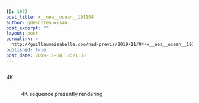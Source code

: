 ```yaml
---
ID: 1072
post_title: x__nea__ocean__191104
author: gdescoteauxisab
post_excerpt: ""
layout: post
permalink: >
  http://guillaumeisabelle.com/nad-previz/2019/11/04/x__nea__ocean__191104/
published: true
post_date: 2019-11-04 18:21:30
---
```

<!-- wp:image {"id":1073} --><figure class="wp-block-image">

<img src="http://guillaumeisabelle.com/nad-previz/wp-content/uploads/sites/19/2019/11/image-3.png" alt="" class="wp-image-1073" /></figure> <!-- /wp:image -->

<!-- wp:paragraph -->

4K

<!-- /wp:paragraph -->

<!-- wp:image {"id":1110} --><figure class="wp-block-image">

<img src="http://guillaumeisabelle.com/nad-previz/wp-content/uploads/sites/19/2019/11/image-7.png" alt="" class="wp-image-1110" /><figcaption>4K sequence presently rendering</figcaption></figure> <!-- /wp:image -->